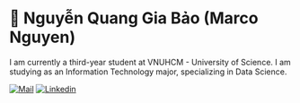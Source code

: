 # 🐍 Nguyễn Quang Gia Bảo (Marco Nguyen)

I am currently a third-year student at VNUHCM - University of Science. I am studying as an Information Technology major, specializing in Data Science.

<p align="left">
    <a href="mailto:bao1230802@gmail.com">
        <img alt="Mail" title="Mail me a this address" src="https://custom-icon-badges.demolab.com/badge/-bao1230802@gmail.com-red?style=for-the-badge&logo=mention&logoColor=white"/></a>
    <a href="https://www.linkedin.com/in/marco-nguyen-64399b160/">
        <img alt="Linkedin" title="View my Linkedin" src="https://custom-icon-badges.demolab.com/badge/MarcoNguyen_Linkedin?color=55960c&style=for-the-badge&labelColor=488207&logo=person"/></a>
</p>


